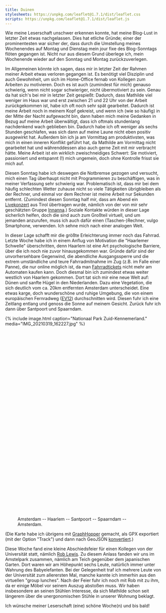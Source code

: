 ```yaml
---
title: Duinen
stylesheets: https://unpkg.com/leaflet@1.7.1/dist/leaflet.css
scripts: https://unpkg.com/leaflet@1.7.1/dist/leaflet.js
---
```


Wie meine Leserschaft unschwer erkennen konnte,
hat meine Blog-Lust in letzter Zeit etwas nachgelassen.
Dies hat etliche Gründe; einer der prominentesten war sicher der,
dass durch die Umstellung meines Wochenendes auf Montag und Dienstag
mein jour fixe des Blog-Sonntags flöten gegangen ist.
Nicht nur aus diesem Grund überlege ich,
mein Wochenende wieder auf den Sonntag und Montag zurückzuverlegen.

Im Allgemeinen könnte ich sagen, dass mir in letzter Zeit
der Rahmen meiner Arbeit etwas verloren gegangen ist.
Es benötigt viel Disziplin und auch Gewohnheit,
um sich im Home-Office fernab von Kollegen zum Arbeiten zu motivieren.
Doch es ist auch (zumindest für mich) genauso schwierig,
wenn nicht sogar schwieriger, nicht übermotiviert zu sein.
Genau da hat sich's bei mir in letzter Zeit gespießt:
Dadurch, dass Mathilde viel weniger im Haus war und
erst zwischen 21 und 22 Uhr von der Arbeit zurückgekommen ist,
habe ich oft noch sehr spät gearbeitet.
Dadurch ist meine Arbeit noch in meinem Kopf gekreist, und
wenn ich (wie so häufig) in der Mitte der Nacht aufgewacht bin,
dann haben mich meine Gedanken in Bezug auf meine Arbeit überwältigt,
dass ich oftmals stundenlang nachdenkend wach geblieben bin.
Dadurch habe ich oft weniger als sechs Stunden geschlafen,
was sich dann auf meine Laune nicht eben positiv ausgewirkt hat.
Außerdem bin ich ja am Vormittag am produktivsten,
was mich in einen inneren Konflikt geführt hat, da
Mathilde am Vormittag nicht gearbeitet hat und
währenddessen also auch gerne Zeit mit mir verbracht hätte.
Meine Arbeit ist ein wirklich zweischneidiges Schwert:
Sie motiviert, passioniert und entspannt (!) mich ungemein,
doch ohne Kontrolle frisst sie mich auf.

Diesen Sonntag habe ich deswegen die Notbremse gezogen und versucht,
mich einen Tag überhaupt nicht mit Programmieren zu beschäftigen,
was in meiner Verfassung sehr schwierig war.
Problematisch ist, dass mir bei dem häufig schlechten Wetter
zuhause nicht so viele Tätigkeiten übrigbleiben als der Rechner,
und einmal vor dem Rechner ist meine Arbeit nur Sekunden entfernt.
(Zumindest diesen Sonntag half mir, dass am Abend
ein [Livekonzert](https://www.youtube.com/watch?v=2yXJBTDXsA0) aus Tirol
übertragen wurde, nämlich von der von mir sehr geschätzten Gruppe [Innanna].)
Soziale Kontakte würden in dieser Lage sicherlich helfen,
doch die sind auch zum Großteil virtuell, und um jemanden anzurufen,
muss ich auch dafür einen (Taschen-)Rechner, vulgo Smartphone, verwenden.
Ich sehne mich nach einer analogen Welt.

In dieser Lage schafft mir die größte Erleichterung immer noch das Fahrrad.
Letzte Woche habe ich in einem Anflug von Motivation
die "Haarlemer Schwelle" überschritten,
denn Haarlem ist eine Art psychologische Barriere,
über die ich noch nie zuvor hinausgekommen war.
Gründe dafür sind
der unvorhersehbare Gegenwind,
die abendliche Ausgangssperre und
die extrem umständliche und teure Fahrradmitnahme im Zug (z.B. im Falle einer Panne),
die nur online möglich ist, da man [Fahrradtickets] nicht mehr am Automaten kaufen kann.
Doch diesmal bin ich zumindest etwas weiter westlich von Haarlem gekommen.
Dort tat sich mir eine neue Welt auf: Dünen und sanfte Hügel in den Niederlanden.
Dazu eine Vegetation, die sich deutlich vom ca. 20km entfernten Amsterdam unterscheidet.
Eine etwas karge, doch wunderschöne und ruhige Umgebung,
die von einem europäischen Fernradweg ([EV12]) durchschnitten wird.
Diesen fuhr ich eine Zeitlang entlang und genoss die Sonne auf meinem Gesicht.
Zurück fuhr ich dann über Santpoort und Spaarndam.

{% include image.html caption="Nationaal Park Zuid-Kennemerland." media="IMG_20210319_162227.jpg" %}

<figure class="image">
<div id="map" style="height: 600px;"></div>
<figcaption>Amsterdam -- Haarlem -- Santpoort -- Spaarndam -- Amsterdam.</figcaption>
</figure>
<script>
var newMap = L.map('map');
L.tileLayer('http://{s}.tile.osm.org/{z}/{x}/{y}.png', {
  attribution: '&copy; <a href="https://www.openstreetmap.org/copyright">OpenStreetMap</a> contributors'
}).addTo(newMap);
fetch('{% include media %}/route.geojson')
  .then(response => response.json())
  .then(data => newMap.fitBounds(L.geoJson(data).addTo(newMap).getBounds()));
</script>

(Die Karte habe ich übrigens mit [GraphHopper](https://graphhopper.com/maps/?point=Esmoreitstraat%2C%201055CH%2C%20Amsterdam%2C%20Netherlands&point=52.394704%2C4.593905&point=52.417701%2C4.609596&point=52.426753%2C4.620738&point=52.405914%2C4.656315&point=52.38503%2C4.779267&point=52.385108%2C4.834038&point=Esmoreitstraat%2C%201055CA%2C%20Amsterdam%2C%20Netherlands&vehicle=bike)
gemacht, als GPX exportiert (mit der Option "Track") und dann
nach GeoJSON [konvertiert](https://mapbox.github.io/togeojson/).)

Diese Woche fand eine kleine Abschiedsfeier für
einen Kollegen von der Universität statt, nämlich [Rob Lewis].
Zu diesem Anlass fanden wir uns im Amstelpark zusammen,
nämlich am Teich gegenüber dem japanischen Garten.
Dort waren wir am Höhepunkt sechs Leute,
natürlich immer unter Wahrung des Babyelefanten.
Bei der Gelegenheit traf ich mehrere Leute von der Universität zum allerersten Mal,
manche kannte ich immerhin aus den virtuellen "group lunches".
Nach der Feier fuhr ich noch mit Rob mit zu ihm,
da er einige Möbel vor seinem Auszug abstoßen muss.
Wir haben insbesondere an seinen Stühlen Interesse, da sich Mathilde
schon seit längerem über die unergonomischen Stühle in unserer Wohnung beklagt.

Ich wünsche meiner Leserschaft (eine) schöne Woche(n) und bis bald!

[Innanna]: https://www.innanna.at/
[Fahrradtickets]: https://www.ns.nl/en/travel-information/bikes-on-the-train.html
[EV12]: https://de.wikipedia.org/wiki/Nordseek%C3%BCsten-Route_(EV12)
[Rob Lewis]: http://robertylewis.com/
